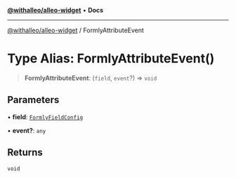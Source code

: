 [**@withalleo/alleo-widget**](../README.md) • **Docs**

***

[@withalleo/alleo-widget](../globals.md) / FormlyAttributeEvent

# Type Alias: FormlyAttributeEvent()

> **FormlyAttributeEvent**: (`field`, `event`?) => `void`

## Parameters

• **field**: [`FormlyFieldConfig`](../interfaces/FormlyFieldConfig.md)

• **event?**: `any`

## Returns

`void`
